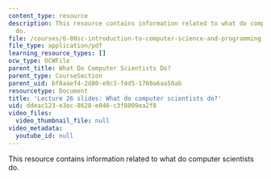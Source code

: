 ```yaml
---
content_type: resource
description: This resource contains information related to what do computer scientists
  do.
file: /courses/6-00sc-introduction-to-computer-science-and-programming-spring-2011/ddeac123e3ec8628e046c3f8009ea2f8_MIT6_00SCS11_lec26_slides.pdf
file_type: application/pdf
learning_resource_types: []
ocw_type: OCWFile
parent_title: What Do Computer Scientists Do?
parent_type: CourseSection
parent_uid: bf8aaef4-2d80-e9c3-f4d5-1760a6aa50ab
resourcetype: Document
title: 'Lecture 26 slides: What do computer scientists do?'
uid: ddeac123-e3ec-8628-e046-c3f8009ea2f8
video_files:
  video_thumbnail_file: null
video_metadata:
  youtube_id: null
---
```

This resource contains information related to what do computer scientists do.

